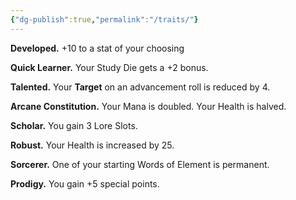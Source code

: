 ```yaml
---
{"dg-publish":true,"permalink":"/traits/"}
---
```


**Developed.**
+10 to a stat of your choosing 

**Quick Learner.**
Your Study Die gets a +2 bonus.

**Talented.**
Your **Target** on an advancement roll is reduced by 4.

**Arcane Constitution.**
Your Mana is doubled.
Your Health is halved.

**Scholar.**
You gain 3 Lore Slots.

**Robust.**
Your Health is increased by 25.

**Sorcerer.**
One of your starting Words of Element is permanent.

**Prodigy.**
You gain +5 special points.

